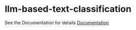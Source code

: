 # llm-based-text-classification

See the Documentation for details [Documentation](docs/Documentation.pdf)
